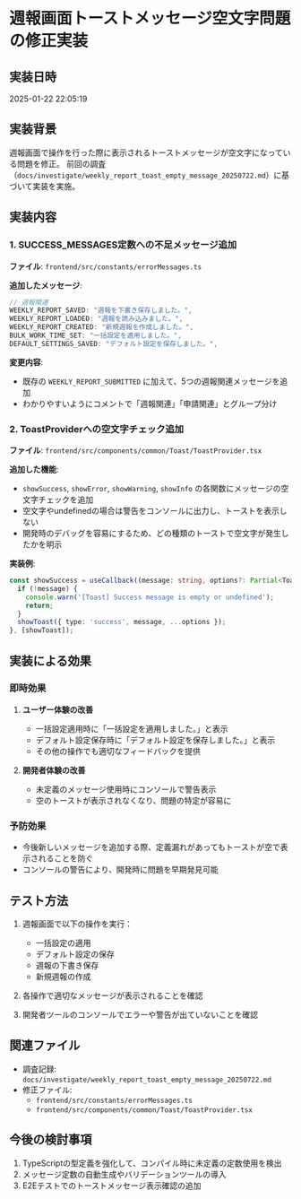 # 週報画面トーストメッセージ空文字問題の修正実装

## 実装日時
2025-01-22 22:05:19

## 実装背景
週報画面で操作を行った際に表示されるトーストメッセージが空文字になっている問題を修正。
前回の調査（`docs/investigate/weekly_report_toast_empty_message_20250722.md`）に基づいて実装を実施。

## 実装内容

### 1. SUCCESS_MESSAGES定数への不足メッセージ追加
**ファイル**: `frontend/src/constants/errorMessages.ts`

**追加したメッセージ**:
```typescript
// 週報関連
WEEKLY_REPORT_SAVED: "週報を下書き保存しました。",
WEEKLY_REPORT_LOADED: "週報を読み込みました。",
WEEKLY_REPORT_CREATED: "新規週報を作成しました。",
BULK_WORK_TIME_SET: "一括設定を適用しました。",
DEFAULT_SETTINGS_SAVED: "デフォルト設定を保存しました。",
```

**変更内容**:
- 既存の `WEEKLY_REPORT_SUBMITTED` に加えて、5つの週報関連メッセージを追加
- わかりやすいようにコメントで「週報関連」「申請関連」とグループ分け

### 2. ToastProviderへの空文字チェック追加
**ファイル**: `frontend/src/components/common/Toast/ToastProvider.tsx`

**追加した機能**:
- `showSuccess`, `showError`, `showWarning`, `showInfo` の各関数にメッセージの空文字チェックを追加
- 空文字やundefinedの場合は警告をコンソールに出力し、トーストを表示しない
- 開発時のデバッグを容易にするため、どの種類のトーストで空文字が発生したかを明示

**実装例**:
```typescript
const showSuccess = useCallback((message: string, options?: Partial<ToastOptions>) => {
  if (!message) {
    console.warn('[Toast] Success message is empty or undefined');
    return;
  }
  showToast({ type: 'success', message, ...options });
}, [showToast]);
```

## 実装による効果

### 即時効果
1. **ユーザー体験の改善**
   - 一括設定適用時に「一括設定を適用しました。」と表示
   - デフォルト設定保存時に「デフォルト設定を保存しました。」と表示
   - その他の操作でも適切なフィードバックを提供

2. **開発者体験の改善**
   - 未定義のメッセージ使用時にコンソールで警告表示
   - 空のトーストが表示されなくなり、問題の特定が容易に

### 予防効果
- 今後新しいメッセージを追加する際、定義漏れがあってもトーストが空で表示されることを防ぐ
- コンソールの警告により、開発時に問題を早期発見可能

## テスト方法
1. 週報画面で以下の操作を実行：
   - 一括設定の適用
   - デフォルト設定の保存
   - 週報の下書き保存
   - 新規週報の作成
   
2. 各操作で適切なメッセージが表示されることを確認

3. 開発者ツールのコンソールでエラーや警告が出ていないことを確認

## 関連ファイル
- 調査記録: `docs/investigate/weekly_report_toast_empty_message_20250722.md`
- 修正ファイル:
  - `frontend/src/constants/errorMessages.ts`
  - `frontend/src/components/common/Toast/ToastProvider.tsx`

## 今後の検討事項
1. TypeScriptの型定義を強化して、コンパイル時に未定義の定数使用を検出
2. メッセージ定数の自動生成やバリデーションツールの導入
3. E2Eテストでのトーストメッセージ表示確認の追加